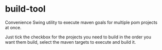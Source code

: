 # build-tool

Convenience Swing utility to execute maven goals for multiple pom projects at once.

Just tick the checkbox for the projects you need to build in the order you want them build, select the maven targets to execute and build it. 
